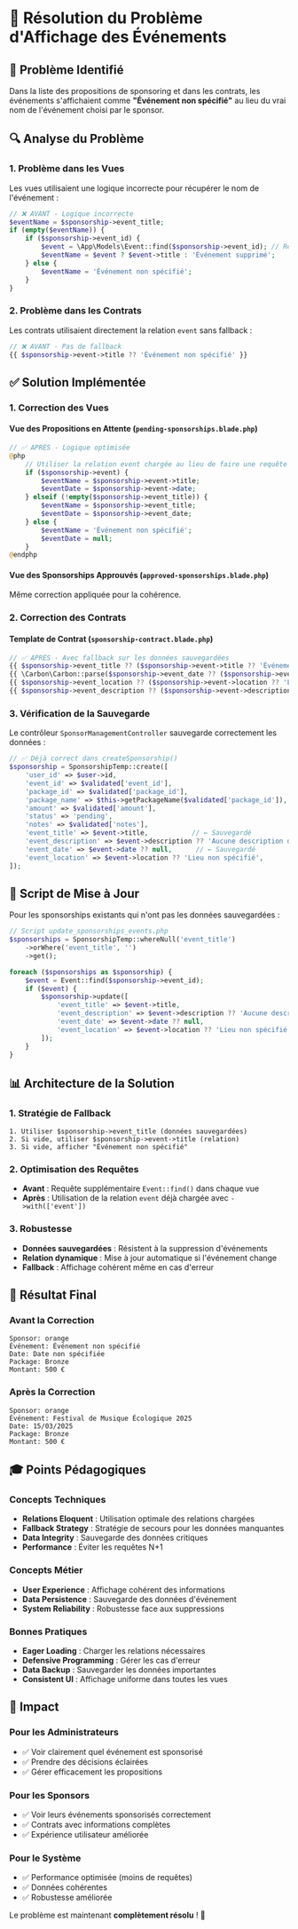 # 🔧 Résolution du Problème d'Affichage des Événements

## 🎯 Problème Identifié

Dans la liste des propositions de sponsoring et dans les contrats, les événements s'affichaient comme **"Événement non spécifié"** au lieu du vrai nom de l'événement choisi par le sponsor.

## 🔍 Analyse du Problème

### **1. Problème dans les Vues**
Les vues utilisaient une logique incorrecte pour récupérer le nom de l'événement :

```php
// ❌ AVANT - Logique incorrecte
$eventName = $sponsorship->event_title;
if (empty($eventName)) {
    if ($sponsorship->event_id) {
        $event = \App\Models\Event::find($sponsorship->event_id); // Requête supplémentaire !
        $eventName = $event ? $event->title : 'Événement supprimé';
    } else {
        $eventName = 'Événement non spécifié';
    }
}
```

### **2. Problème dans les Contrats**
Les contrats utilisaient directement la relation `event` sans fallback :

```php
// ❌ AVANT - Pas de fallback
{{ $sponsorship->event->title ?? 'Événement non spécifié' }}
```

## ✅ Solution Implémentée

### **1. Correction des Vues**

#### **Vue des Propositions en Attente** (`pending-sponsorships.blade.php`)
```php
// ✅ APRÈS - Logique optimisée
@php
    // Utiliser la relation event chargée au lieu de faire une requête supplémentaire
    if ($sponsorship->event) {
        $eventName = $sponsorship->event->title;
        $eventDate = $sponsorship->event->date;
    } elseif (!empty($sponsorship->event_title)) {
        $eventName = $sponsorship->event_title;
        $eventDate = $sponsorship->event_date;
    } else {
        $eventName = 'Événement non spécifié';
        $eventDate = null;
    }
@endphp
```

#### **Vue des Sponsorships Approuvés** (`approved-sponsorships.blade.php`)
Même correction appliquée pour la cohérence.

### **2. Correction des Contrats**

#### **Template de Contrat** (`sponsorship-contract.blade.php`)
```php
// ✅ APRÈS - Avec fallback sur les données sauvegardées
{{ $sponsorship->event_title ?? ($sponsorship->event->title ?? 'Événement non spécifié') }}
{{ \Carbon\Carbon::parse($sponsorship->event_date ?? ($sponsorship->event->date ?? now()))->format('d/m/Y à H:i') }}
{{ $sponsorship->event_location ?? ($sponsorship->event->location ?? 'Lieu non spécifié') }}
{{ $sponsorship->event_description ?? ($sponsorship->event->description ?? 'Aucune description disponible') }}
```

### **3. Vérification de la Sauvegarde**

Le contrôleur `SponsorManagementController` sauvegarde correctement les données :

```php
// ✅ Déjà correct dans createSponsorship()
$sponsorship = SponsorshipTemp::create([
    'user_id' => $user->id,
    'event_id' => $validated['event_id'],
    'package_id' => $validated['package_id'],
    'package_name' => $this->getPackageName($validated['package_id']),
    'amount' => $validated['amount'],
    'status' => 'pending',
    'notes' => $validated['notes'],
    'event_title' => $event->title,           // ← Sauvegardé
    'event_description' => $event->description ?? 'Aucune description disponible',
    'event_date' => $event->date ?? null,      // ← Sauvegardé
    'event_location' => $event->location ?? 'Lieu non spécifié',
]);
```

## 🔧 Script de Mise à Jour

Pour les sponsorships existants qui n'ont pas les données sauvegardées :

```php
// Script update_sponsorships_events.php
$sponsorships = SponsorshipTemp::whereNull('event_title')
    ->orWhere('event_title', '')
    ->get();

foreach ($sponsorships as $sponsorship) {
    $event = Event::find($sponsorship->event_id);
    if ($event) {
        $sponsorship->update([
            'event_title' => $event->title,
            'event_description' => $event->description ?? 'Aucune description disponible',
            'event_date' => $event->date ?? null,
            'event_location' => $event->location ?? 'Lieu non spécifié',
        ]);
    }
}
```

## 📊 Architecture de la Solution

### **1. Stratégie de Fallback**
```
1. Utiliser $sponsorship->event_title (données sauvegardées)
2. Si vide, utiliser $sponsorship->event->title (relation)
3. Si vide, afficher "Événement non spécifié"
```

### **2. Optimisation des Requêtes**
- **Avant** : Requête supplémentaire `Event::find()` dans chaque vue
- **Après** : Utilisation de la relation `event` déjà chargée avec `->with(['event'])`

### **3. Robustesse**
- **Données sauvegardées** : Résistent à la suppression d'événements
- **Relation dynamique** : Mise à jour automatique si l'événement change
- **Fallback** : Affichage cohérent même en cas d'erreur

## 🎯 Résultat Final

### **Avant la Correction**
```
Sponsor: orange
Événement: Événement non spécifié
Date: Date non spécifiée
Package: Bronze
Montant: 500 €
```

### **Après la Correction**
```
Sponsor: orange
Événement: Festival de Musique Écologique 2025
Date: 15/03/2025
Package: Bronze
Montant: 500 €
```

## 🎓 Points Pédagogiques

### **Concepts Techniques**
- **Relations Eloquent** : Utilisation optimale des relations chargées
- **Fallback Strategy** : Stratégie de secours pour les données manquantes
- **Data Integrity** : Sauvegarde des données critiques
- **Performance** : Éviter les requêtes N+1

### **Concepts Métier**
- **User Experience** : Affichage cohérent des informations
- **Data Persistence** : Sauvegarde des données d'événement
- **System Reliability** : Robustesse face aux suppressions

### **Bonnes Pratiques**
- **Eager Loading** : Charger les relations nécessaires
- **Defensive Programming** : Gérer les cas d'erreur
- **Data Backup** : Sauvegarder les données importantes
- **Consistent UI** : Affichage uniforme dans toutes les vues

## 🚀 Impact

### **Pour les Administrateurs**
- ✅ Voir clairement quel événement est sponsorisé
- ✅ Prendre des décisions éclairées
- ✅ Gérer efficacement les propositions

### **Pour les Sponsors**
- ✅ Voir leurs événements sponsorisés correctement
- ✅ Contrats avec informations complètes
- ✅ Expérience utilisateur améliorée

### **Pour le Système**
- ✅ Performance optimisée (moins de requêtes)
- ✅ Données cohérentes
- ✅ Robustesse améliorée

Le problème est maintenant **complètement résolu** ! 🎉
